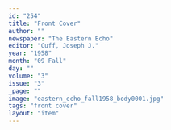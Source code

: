 ```yaml
---
id: "254"
title: "Front Cover"
author: ""
newspaper: "The Eastern Echo"
editor: "Cuff, Joseph J."
year: "1958"
month: "09 Fall"
day: ""
volume: "3"
issue: "3"
_page: ""
image: "eastern_echo_fall1958_body0001.jpg"
tags: "front cover"
layout: "item"
---
```


